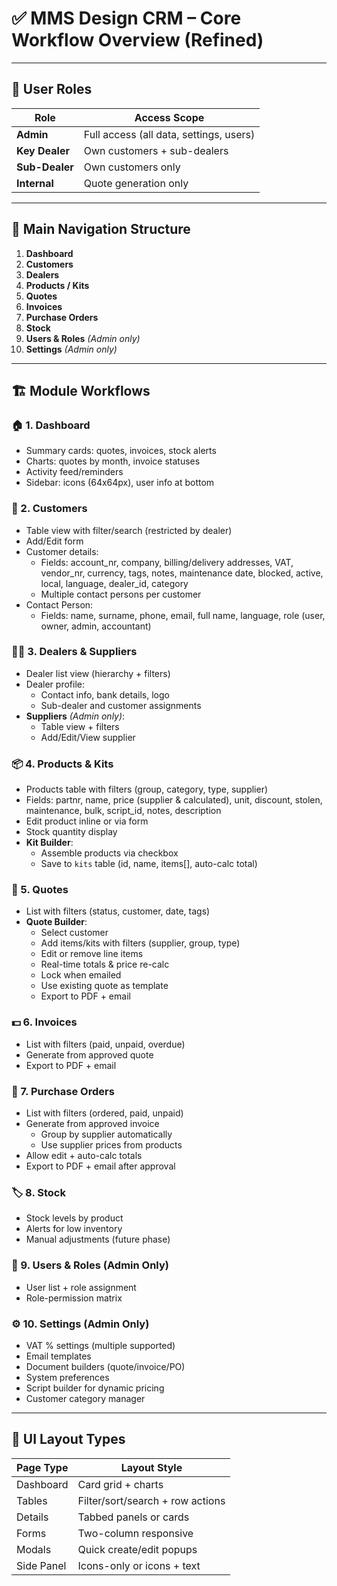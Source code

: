 # ✅ MMS Design CRM – Core Workflow Overview (Refined)

---

## 👥 User Roles

| Role         | Access Scope                              |
|--------------|--------------------------------------------|
| **Admin**     | Full access (all data, settings, users)    |
| **Key Dealer**| Own customers + sub-dealers                |
| **Sub-Dealer**| Own customers only                         |
| **Internal**  | Quote generation only                      |

---

## 🧭 Main Navigation Structure

1. **Dashboard**
2. **Customers**
3. **Dealers**
4. **Products / Kits**
5. **Quotes**
6. **Invoices**
7. **Purchase Orders**
8. **Stock**
9. **Users & Roles** *(Admin only)*
10. **Settings** *(Admin only)*

---

## 🏗️ Module Workflows

### 🏠 1. Dashboard
- Summary cards: quotes, invoices, stock alerts
- Charts: quotes by month, invoice statuses
- Activity feed/reminders
- Sidebar: icons (64x64px), user info at bottom

### 👥 2. Customers
- Table view with filter/search (restricted by dealer)
- Add/Edit form
- Customer details:
  - Fields: account_nr, company, billing/delivery addresses, VAT, vendor_nr, currency, tags, notes, maintenance date, blocked, active, local, language, dealer_id, category
  - Multiple contact persons per customer
- Contact Person:
  - Fields: name, surname, phone, email, full name, language, role (user, owner, admin, accountant)

### 🧑‍💼 3. Dealers & Suppliers
- Dealer list view (hierarchy + filters)
- Dealer profile:
  - Contact info, bank details, logo
  - Sub-dealer and customer assignments
- **Suppliers** *(Admin only)*:
  - Table view + filters
  - Add/Edit/View supplier

### 📦 4. Products & Kits
- Products table with filters (group, category, type, supplier)
- Fields: partnr, name, price (supplier & calculated), unit, discount, stolen, maintenance, bulk, script_id, notes, description
- Edit product inline or via form
- Stock quantity display
- **Kit Builder**:
  - Assemble products via checkbox
  - Save to `kits` table (id, name, items[], auto-calc total)

### 📑 5. Quotes
- List with filters (status, customer, date, tags)
- **Quote Builder**:
  - Select customer
  - Add items/kits with filters (supplier, group, type)
  - Edit or remove line items
  - Real-time totals & price re-calc
  - Lock when emailed
  - Use existing quote as template
  - Export to PDF + email

### 💵 6. Invoices
- List with filters (paid, unpaid, overdue)
- Generate from approved quote
- Export to PDF + email

### 📄 7. Purchase Orders
- List with filters (ordered, paid, unpaid)
- Generate from approved invoice
  - Group by supplier automatically
  - Use supplier prices from products
- Allow edit + auto-calc totals
- Export to PDF + email after approval

### 🏷️ 8. Stock
- Stock levels by product
- Alerts for low inventory
- Manual adjustments (future phase)

### 👤 9. Users & Roles (Admin Only)
- User list + role assignment
- Role-permission matrix

### ⚙️ 10. Settings (Admin Only)
- VAT % settings (multiple supported)
- Email templates
- Document builders (quote/invoice/PO)
- System preferences
- Script builder for dynamic pricing
- Customer category manager

---

## 🧩 UI Layout Types

| Page Type   | Layout Style                        |
|-------------|--------------------------------------|
| Dashboard   | Card grid + charts                  |
| Tables      | Filter/sort/search + row actions    |
| Details     | Tabbed panels or cards              |
| Forms       | Two-column responsive               |
| Modals      | Quick create/edit popups            |
| Side Panel  | Icons-only or icons + text          |